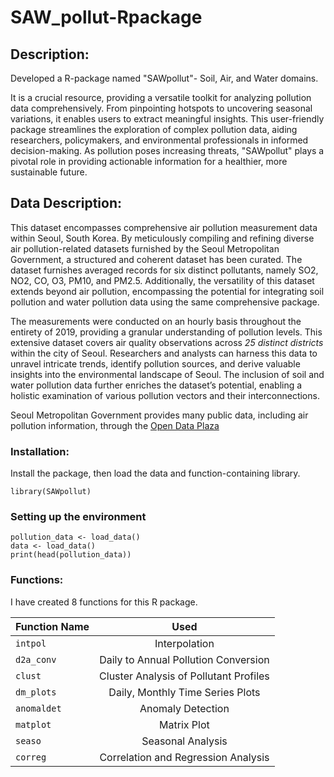 # SAW_pollut-Rpackage 
## Description: 
Developed a R-package named "SAWpollut"- Soil, Air, and Water domains.  

It is a crucial resource, providing a versatile toolkit for analyzing pollution data comprehensively. From pinpointing hotspots to uncovering seasonal variations, it enables users to extract meaningful insights. This user-friendly package streamlines the exploration of complex pollution data, aiding researchers, policymakers, and environmental professionals in informed decision-making. As pollution poses increasing threats, "SAWpollut" plays a pivotal role in providing actionable information for a healthier, more sustainable future.
## Data Description:
This dataset encompasses comprehensive air pollution measurement data within Seoul, South Korea. By meticulously compiling and refining diverse air pollution-related datasets furnished by the Seoul Metropolitan Government, a structured and coherent dataset has been curated. The dataset furnishes averaged records for six distinct pollutants, namely SO2, NO2, CO, O3, PM10, and PM2.5. Additionally, the versatility of this dataset extends beyond air pollution, encompassing the potential for integrating soil pollution and water pollution data using the same comprehensive package.  

The measurements were conducted on an hourly basis throughout the entirety of 2019, providing a granular understanding of pollution levels. This extensive dataset covers air quality observations across *25 distinct districts* within the city of Seoul. Researchers and analysts can harness this data to unravel intricate trends, identify pollution sources, and derive valuable insights into the environmental landscape of Seoul. The inclusion of soil and water pollution data further enriches the dataset’s potential, enabling a holistic examination of various pollution vectors and their interconnections.  

Seoul Metropolitan Government provides many public data, including air pollution information, through the [Open Data Plaza](https://data.seoul.go.kr/)  

### Installation:
Install the package, then load the data and function-containing library.
```
library(SAWpollut)
```
### Setting up the environment
```
pollution_data <- load_data()
data <- load_data()
print(head(pollution_data))
```
### Functions:
I have created 8 functions for this R package.

|Function Name     |                 Used                  |
| -------------    |:-------------------------------------:|
| `intpol`         | Interpolation                         |
|`d2a_conv`        | Daily to Annual Pollution Conversion  |
|`clust`           |Cluster Analysis of Pollutant Profiles |
|`dm_plots`        |Daily, Monthly Time Series Plots       |
|`anomaldet`       |Anomaly Detection                      |
|`matplot`         |Matrix Plot                            |
|`seaso`           |Seasonal Analysis                      |
|`correg`          |Correlation and Regression Analysis    |
